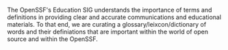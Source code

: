 <!-- markdownlint-disable MD041 -->

The OpenSSF's Education SIG understands the importance of terms and definitions in providing clear and accurate communications and educational materials. To that end, we are curating a glossary/leixcon/dictionary of words and their definiations that are important within the world of open source and within the OpenSSF.

